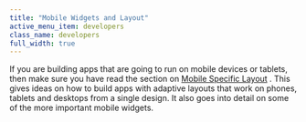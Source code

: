 ```yaml
---
title: "Mobile Widgets and Layout"
active_menu_item: developers
class_name: developers
full_width: true
---
```



If you are building apps that are going to run on mobile devices or tablets, then make sure you have read the section on [Mobile Specific Layout](/developers/documentation/product-guide/mobile-apps-sites/) . This gives ideas on how to build apps with adaptive layouts that work on phones, tablets and desktops from a single design. It also goes into detail on some of the more important mobile widgets.

